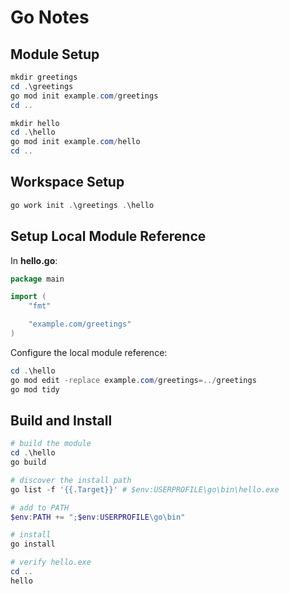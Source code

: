 # Go Notes

## Module Setup

```powershell
mkdir greetings
cd .\greetings
go mod init example.com/greetings
cd ..

mkdir hello
cd .\hello
go mod init example.com/hello
cd ..
```

## Workspace Setup

```powershell
go work init .\greetings .\hello
```

## Setup Local Module Reference

In **hello.go**:

```go
package main

import (
    "fmt"

    "example.com/greetings"
)
```

Configure the local module reference:

```powershell
cd .\hello
go mod edit -replace example.com/greetings=../greetings
go mod tidy
```

## Build and Install

```powershell
# build the module
cd .\hello
go build

# discover the install path
go list -f '{{.Target}}' # $env:USERPROFILE\go\bin\hello.exe

# add to PATH
$env:PATH += ";$env:USERPROFILE\go\bin"

# install
go install

# verify hello.exe
cd ..
hello
```